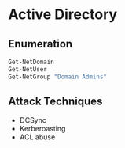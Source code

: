 # Active Directory

## Enumeration

```powershell
Get-NetDomain
Get-NetUser
Get-NetGroup "Domain Admins"
```

## Attack Techniques

- DCSync
- Kerberoasting
- ACL abuse
